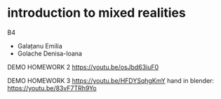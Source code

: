 # introduction to mixed realities
B4 
  - Galațanu Emilia
  - Golache Denisa-Ioana


DEMO HOMEWORK 2
https://youtu.be/osJbd63iuF0


DEMO HOMEWORK 3
https://youtu.be/HFDYSqhgKmY
hand in blender: https://youtu.be/83vF7TRh9Yo
